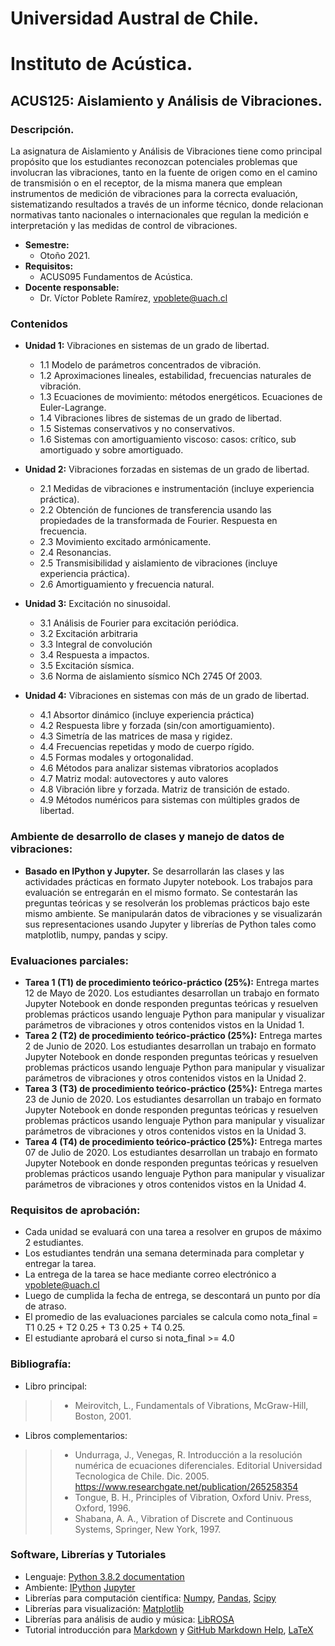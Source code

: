 # Universidad Austral de Chile.
# Instituto de Acústica.
## ACUS125: Aislamiento y Análisis de Vibraciones.
### Descripción.
La asignatura de Aislamiento y Análisis de Vibraciones tiene como principal propósito que los estudiantes reconozcan potenciales problemas que involucran las vibraciones, tanto en la fuente de origen como en el camino de transmisión o en el receptor, de la misma manera que emplean instrumentos de medición de vibraciones para la correcta evaluación, sistematizando resultados a través de un informe técnico, donde relacionan normativas tanto nacionales o internacionales que regulan la medición e interpretación y las medidas de control de vibraciones.
* **Semestre:** 
  + Otoño 2021. 
* **Requisitos:** 
  + ACUS095 Fundamentos de Acústica.
* **Docente responsable:** 
  + Dr. Víctor Poblete Ramírez, vpoblete@uach.cl 
### Contenidos
* **Unidad 1:** Vibraciones en sistemas de un grado de libertad.

  + 1.1 Modelo de parámetros concentrados de vibración.
  + 1.2 Aproximaciones lineales, estabilidad, frecuencias naturales de vibración.
  + 1.3 Ecuaciones de movimiento: métodos energéticos. Ecuaciones de Euler-Lagrange.
  + 1.4 Vibraciones libres de sistemas de un grado de libertad.
  + 1.5 Sistemas conservativos y no conservativos.
  + 1.6 Sistemas con amortiguamiento viscoso: casos: crítico, sub amortiguado y sobre amortiguado.

* **Unidad 2:** Vibraciones forzadas en sistemas de un grado de libertad.
  + 2.1 Medidas de vibraciones e instrumentación (incluye experiencia práctica).
  + 2.2 Obtención de funciones de transferencia usando las propiedades de la transformada de Fourier. Respuesta en frecuencia.
  + 2.3 Movimiento excitado armónicamente.
  + 2.4 Resonancias. 
  + 2.5 Transmisibilidad y aislamiento de vibraciones (incluye experiencia práctica).
  + 2.6 Amortiguamiento y frecuencia natural.
  
* **Unidad 3:** Excitación no sinusoidal.
  + 3.1 Análisis de Fourier para excitación periódica.
  + 3.2 Excitación arbitraria
  + 3.3 Integral de convolución
  + 3.4 Respuesta a impactos.
  + 3.5 Excitación sísmica.
  + 3.6 Norma de aislamiento sísmico NCh  2745  Of  2003.

* **Unidad 4:** Vibraciones en sistemas con más de un grado de libertad.
  + 4.1 Absortor dinámico (incluye experiencia práctica)
  + 4.2 Respuesta libre y forzada (sin/con amortiguamiento).
  + 4.3 Simetría de las matrices de masa y rigidez.
  + 4.4 Frecuencias repetidas y modo de cuerpo rígido. 
  + 4.5 Formas modales y ortogonalidad.
  + 4.6 Métodos para analizar sistemas vibratorios acoplados 
  + 4.7 Matriz modal: autovectores y auto valores 
  + 4.8 Vibración libre y forzada. Matriz de transición de estado. 
  + 4.9 Métodos numéricos para sistemas con múltiples grados de libertad.

### Ambiente de desarrollo de clases y manejo de datos de vibraciones:
  + **Basado en IPython y Jupyter.** Se desarrollarán las clases y las actividades prácticas en formato Jupyter notebook. Los trabajos para evaluación se entregarán en el mismo formato. Se contestarán las preguntas teóricas y se resolverán los problemas prácticos bajo este mismo ambiente. Se manipularán datos de vibraciones y se visualizarán sus representaciones usando Jupyter y librerías de Python tales como matplotlib, numpy, pandas y scipy.
  
### Evaluaciones parciales:
  + **Tarea 1 (T1) de procedimiento teórico-práctico (25%):** Entrega martes 12 de Mayo de 2020. 
Los estudiantes desarrollan un trabajo en formato Jupyter Notebook en donde responden preguntas teóricas y resuelven problemas prácticos usando lenguaje Python para manipular y visualizar  parámetros de vibraciones y otros contenidos vistos en la Unidad 1.
  + **Tarea 2 (T2) de procedimiento teórico-práctico (25%):** Entrega martes 2 de Junio de 2020. 
Los estudiantes desarrollan un trabajo en formato Jupyter Notebook en donde responden preguntas teóricas y resuelven problemas prácticos usando lenguaje Python para manipular y visualizar  parámetros de vibraciones y otros contenidos vistos en la Unidad 2. 
  + **Tarea 3 (T3) de procedimiento teórico-práctico (25%):** Entrega martes 23 de Junio de 2020. 
Los estudiantes desarrollan un trabajo en formato Jupyter Notebook en donde responden preguntas teóricas y resuelven problemas prácticos usando lenguaje Python para manipular y visualizar  parámetros de vibraciones y otros contenidos vistos en la Unidad 3.
  + **Tarea 4 (T4) de procedimiento teórico-práctico (25%):** Entrega martes 07 de Julio de 2020. 
Los estudiantes desarrollan un trabajo en formato Jupyter Notebook en donde responden preguntas teóricas y resuelven problemas prácticos usando lenguaje Python para manipular y visualizar  parámetros de vibraciones y otros contenidos vistos en la Unidad 4.

### Requisitos de aprobación:
  + Cada unidad se evaluará con una tarea a resolver en grupos de máximo 2 estudiantes.
  + Los estudiantes tendrán una semana determinada para completar y entregar la tarea.
  + La entrega de la tarea se hace mediante correo electrónico a vpoblete@uach.cl
  + Luego de cumplida la fecha de entrega, se descontará un punto por día de atraso.
  + El promedio de las evaluaciones parciales se calcula como nota_final = T1 0.25 + T2 0.25 + T3 0.25 + T4 0.25.
  + El estudiante aprobará el curso si nota_final >= 4.0
  
### Bibliografía:  
  + Libro principal:
>> - Meirovitch, L., Fundamentals of Vibrations, McGraw-Hill, Boston, 2001. 
  + Libros complementarios:
>> - Undurraga, J., Venegas, R.  Introducción a la resolución numérica de ecuaciones diferenciales. Editorial Universidad Tecnologica de Chile. Dic. 2005. https://www.researchgate.net/publication/265258354
>> - Tongue, B. H., Principles of Vibration, Oxford Univ. Press, Oxford, 1996.
>> - Shabana, A. A., Vibration of Discrete and Continuous Systems, Springer, New York, 1997.  

### Software, Librerías y Tutoriales
  + Lenguaje: <a href="https://docs.python.org/3/" title="Python 3.8.2 documentation">Python 3.8.2 documentation</a> 
  + Ambiente: <a href="https://ipython.org/" title=" IPython"> IPython</a> <a href="https://jupyter.org/" title=" Jupyter"> Jupyter</a> 
  + Librerías para computación científica: <a href="https://numpy.org/" title=" Numpy"> Numpy</a>, <a href="https://pandas.pydata.org/" title=" Pandas"> Pandas</a>, <a href="https://www.scipy.org/" title=" Scipy"> Scipy</a>
  + Librerías para visualización: <a href="https://matplotlib.org/" title=" Matplotlib"> Matplotlib</a> 
  + Librerías para análisis de audio y música: <a href="https://librosa.github.io/librosa/" title=" LibROSA"> LibROSA</a>
  + Tutorial introducción para [Markdown](https://daringfireball.net/projects/markdown/) y [GitHub Markdown Help](https://help.github.com/articles/basic-writing-and-formatting-syntax/), [LaTeX](https://www.latex-project.org/)  
